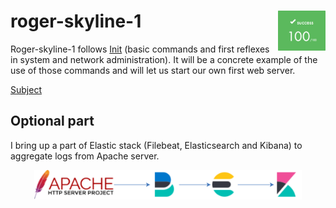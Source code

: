 # roger-skyline-1<img src="./intra.png" alt="roger-skyline-1 project result" width="15%" align="right"/>

Roger-skyline-1 follows [Init](https://github.com/barutkin/init) (basic commands and first reflexes in system and network administration). It will be a concrete example of the use of those commands and will let us start our own first web server.

[Subject](./roger-skyline-1.5.en.pdf)

## Optional part

I bring up a part of Elastic stack (Filebeat, Elasticsearch and Kibana) to aggregate logs from Apache server.

<p align="center"><img src="https://raw.githubusercontent.com/barutkin/docker-1/master/bonus.svg" alt="roger-skyline-1 project bonus part scheme" width="85%"/></p>
